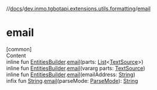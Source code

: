//[docs](../../index.md)/[dev.inmo.tgbotapi.extensions.utils.formatting](index.md)/[email](email.md)



# email  
[common]  
Content  
inline fun [EntitiesBuilder](-entities-builder/index.md).[email](email.md)(parts: [List](https://kotlinlang.org/api/latest/jvm/stdlib/kotlin.collections/-list/index.html)<[TextSource](../dev.inmo.tgbotapi.CommonAbstracts/-text-source/index.md)>)  
inline fun [EntitiesBuilder](-entities-builder/index.md).[email](email.md)(vararg parts: [TextSource](../dev.inmo.tgbotapi.CommonAbstracts/-text-source/index.md))  
inline fun [EntitiesBuilder](-entities-builder/index.md).[email](email.md)(emailAddress: [String](https://kotlinlang.org/api/latest/jvm/stdlib/kotlin/-string/index.html))  
infix fun [String](https://kotlinlang.org/api/latest/jvm/stdlib/kotlin/-string/index.html).[email](email.md)(parseMode: [ParseMode](../dev.inmo.tgbotapi.types.ParseMode/-parse-mode/index.md)): [String](https://kotlinlang.org/api/latest/jvm/stdlib/kotlin/-string/index.html)  



